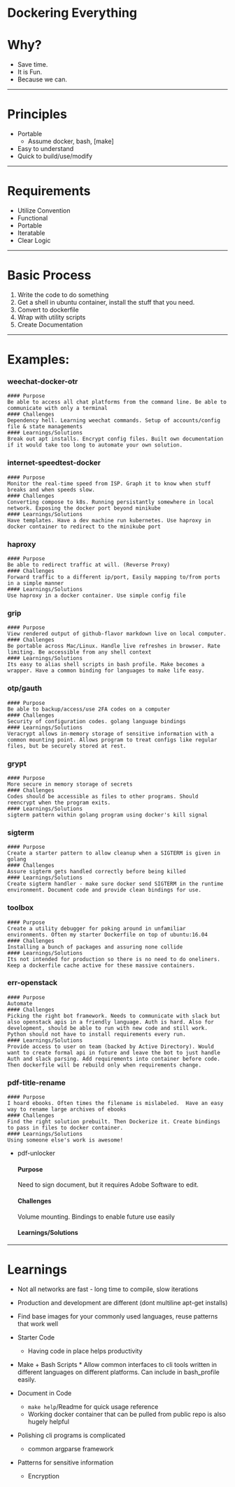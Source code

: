 # Dockering Everything

<!-- Hello I am Steve McQuaid.
As many of you probably do, I enjoy looking for ways to make my life easier and more efficient.
In this talk I'd love to share some of the problems I've faced, from editing markdown to dealing with slow ISPs, 
and the lessons I've learned whi to make my life easier by dockerizing everything in sight
 -->

# Why?

* Save time.
* It is Fun.
* Because we can.

<!-- Why would we want to dockerize and automate things?
Want to be able to quickly do something that was previously laborious.
Buildling things is enjoyable
Why not exercise our abilities and creativity -->

---

# Principles

* Portable
    * Assume docker, bash, [make]
* Easy to understand
* Quick to build/use/modify

<!-- The main points I try to keep in mind while developing small projects for utility use are: 
portability.
Want to be able to run anywhere - on a new machine easily. 
We assume every machine will have docker, and likely bash or a similar enough shell that we can patch things easily. I have been recently using make to keep CLI arguments short and avoid typing the 50 characters for some docker commands.
It should be easily understood by looking at the code or documentation. Since this is likely not oging to be maintained by anyone but us, we want to make life easily for our future selves. So I definitely favor legibility and clarity of code over efficiency and elegant oneliners. 
As a result, if we need to change something in the future, it should be easy to do so. -->

--- 

# Requirements

* Utilize Convention
* Functional
* Portable
* Iteratable
* Clear Logic

<!-- Given those principles, I use this mental checklist to make sure Im not creating a hassle for future me. 
From an Infrastructure perspective, challenge = bootstrapping/dependency hell
Docker specifically allows functionality, portability. -->

---

# Basic Process

1. Write the code to do something
2. Get a shell in ubuntu container, install the stuff that you need.
3. Convert to dockerfile
4. Wrap with utility scripts
5. Create Documentation

<!-- The basic progress of developing custom solutions typically looks like this.
Write the main code.
Get a shell, manually run and debug the commands.
Put commands in a dockerfile.
Add util scripts to project
Document -->

---

# Examples:

### weechat-docker-otr
    #### Purpose
    Be able to access all chat platforms from the command line. Be able to communicate with only a terminal
    #### Challenges
    Dependency hell. Learning weechat commands. Setup of accounts/config file & state managements
    #### Learnings/Solutions
    Break out apt installs. Encrypt config files. Built own documentation if it would take too long to automate your own solution.
### internet-speedtest-docker
    #### Purpose
    Monitor the real-time speed from ISP. Graph it to know when stuff breaks and when speeds slow.
    #### Challenges
    Converting compose to k8s. Running persistantly somewhere in local network. Exposing the docker port beyond minikube
    #### Learnings/Solutions
    Have templates. Have a dev machine run kubernetes. Use haproxy in docker container to redirect to the minikube port
### haproxy
    #### Purpose
    Be able to redirect traffic at will. (Reverse Proxy)
    #### Challenges
    Forward traffic to a different ip/port, Easily mapping to/from ports in a simple manner
    #### Learnings/Solutions
    Use haproxy in a docker container. Use simple config file
### grip
    #### Purpose
    View rendered output of github-flavor markdown live on local computer.
    #### Challenges
    Be portable across Mac/Linux. Handle live refreshes in browser. Rate limiting. Be accessible from any shell context 
    #### Learnings/Solutions
    Its easy to alias shell scripts in bash profile. Make becomes a wrapper. Have a common binding for languages to make life easy.
### otp/gauth
    #### Purpose
    Be able to backup/access/use 2FA codes on a computer
    #### Challenges
    Security of configuration codes. golang language bindings
    #### Learnings/Solutions
    Veracrypt allows in-memory storage of sensitive information with a common mounting point. Allows program to treat configs like regular files, but be securely stored at rest.
### grypt
    #### Purpose
    More secure in memory storage of secrets
    #### Challenges
    Codes should be accessible as files to other programs. Should reencrypt when the program exits.
    #### Learnings/Solutions
    sigterm pattern within golang program using docker's kill signal
### sigterm
    #### Purpose
    Create a starter pattern to allow cleanup when a SIGTERM is given in golang
    #### Challenges
    Assure sigterm gets handled correctly before being killed
    #### Learnings/Solutions
    Create sigterm handler - make sure docker send SIGTERM in the runtime environment. Document code and provide clean bindings for use.
### toolbox
    #### Purpose
    Create a utility debugger for poking around in unfamiliar environments. Often my starter Dockerfile on top of ubuntu:16.04
    #### Challenges
    Installing a bunch of packages and assuring none collide
    #### Learnings/Solutions
    Its not intended for production so there is no need to do oneliners.  Keep a dockerfile cache active for these massive containers.
### err-openstack
    #### Purpose
    Automate 
    #### Challenges
    Picking the right bot framework. Needs to communicate with slack but also openstack apis in a friendly language. Auth is hard. Also for development, should be able to run with new code and still work. Python should not have to install requirements every run.
    #### Learnings/Solutions
    Provide access to user on team (backed by Active Directory). Would want to create formal api in future and leave the bot to just handle Auth and slack parsing. Add requirements into container before code. Then dockerfile will be rebuild only when requirements change.
### pdf-title-rename
    #### Purpose
    I hoard ebooks. Often times the filename is mislabeled.  Have an easy way to rename large archives of ebooks
    #### Challenges
    Find the right solution prebuilt. Then Dockerize it. Create bindings to pass in files to docker container.
    #### Learnings/Solutions
    Using someone else's work is awesome!
* pdf-unlocker
    #### Purpose
    Need to sign document, but it requires Adobe Software to edit.
    #### Challenges
    Volume mounting. Bindings to enable future use easily
    #### Learnings/Solutions

---

# Learnings

* Not all networks are fast - long time to compile, slow iterations
* Production and development are different (dont multiline apt-get installs)
* Find base images for your commonly used languages, reuse patterns that work well
* Starter Code
    * Having code in place helps productivity 
    
* Make + Bash Scripts 
        * Allow common interfaces to cli tools written in different languages on different platforms. Can include in bash_profile easily.
* Document in Code
    * `make help`/Readme for quick usage reference
    * Working docker container that can be pulled from public repo is also hugely helpful
* Polishing cli programs is complicated
    * common argparse framework
* Patterns for sensitive information
    * Encryption

<!-- While the last bit was obvious, some things I've run into after doing this for a few dozen projects are:
Image bloat is a real thing. I will typically start with ubuntu 16 image since its pretty universal of the major distros, But whenever possible I'll use a language specific alpine image to cut down on bloat.
For utility scripts its ok to favor non-optimal solutions such as splitting apt-get installs to multiple lines. Avoids dependency hell occassionally.
I mentioned language specific alpine images. Having language specific boiler plate code saves A TON of time and can really speed up dev (python caching requirements).
Have common structure & boiler plate ready to go
Similarly, have common argparse frameworks ready to go to add the exact logic you want.
A pattern that is fairly new to me, but I am beginning to develop is: encrypted volumes stored with the repos. Avoids splilling passwords in github or dockerhub. And more convenient to transport across environments. -->
